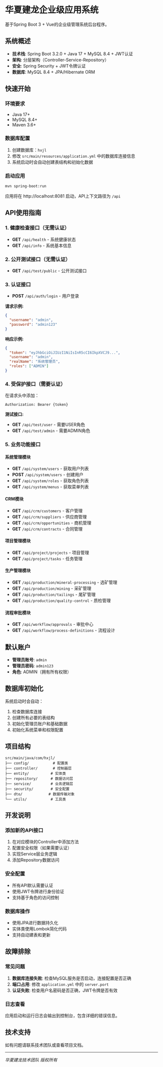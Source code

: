 # 华夏建龙企业级应用系统

基于Spring Boot 3 + Vue的企业级管理系统后台程序。

## 系统概述

- **技术栈**: Spring Boot 3.2.0 + Java 17 + MySQL 8.4 + JWT认证
- **架构**: 分层架构（Controller-Service-Repository）
- **安全**: Spring Security + JWT令牌认证
- **数据库**: MySQL 8.4 + JPA/Hibernate ORM

## 快速开始

### 环境要求
- Java 17+
- MySQL 8.4+
- Maven 3.6+

### 数据库配置
1. 创建数据库：`hxjl`
2. 修改 `src/main/resources/application.yml` 中的数据库连接信息
3. 系统启动时会自动创建表结构和初始化数据

### 启动应用
```bash
mvn spring-boot:run
```

应用将在 http://localhost:8081 启动，API上下文路径为 `/api`

## API使用指南

### 1. 健康检查接口（无需认证）
- **GET** `/api/health` - 系统健康状态
- **GET** `/api/info` - 系统基本信息

### 2. 公开测试接口（无需认证）
- **GET** `/api/test/public` - 公开测试接口

### 3. 认证接口
- **POST** `/api/auth/login` - 用户登录

**请求示例:**
```json
{
  "username": "admin",
  "password": "admin123"
}
```

**响应示例:**
```json
{
  "token": "eyJhbGciOiJIUzI1NiIsInR5cCI6IkpXVCJ9...",
  "username": "admin",
  "realName": "系统管理员",
  "roles": ["ADMIN"]
}
```

### 4. 受保护接口（需要认证）
在请求头中添加：
```
Authorization: Bearer {token}
```

**测试接口:**
- **GET** `/api/test/user` - 需要USER角色
- **GET** `/api/test/admin` - 需要ADMIN角色

### 5. 业务功能接口

#### 系统管理模块
- **GET** `/api/system/users` - 获取用户列表
- **POST** `/api/system/users` - 创建用户
- **GET** `/api/system/roles` - 获取角色列表
- **GET** `/api/system/menus` - 获取菜单列表

#### CRM模块
- **GET** `/api/crm/customers` - 客户管理
- **GET** `/api/crm/suppliers` - 供应商管理
- **GET** `/api/crm/opportunities` - 商机管理
- **GET** `/api/crm/contracts` - 合同管理

#### 项目管理模块
- **GET** `/api/project/projects` - 项目管理
- **GET** `/api/project/tasks` - 任务管理

#### 生产管理模块
- **GET** `/api/production/mineral-processing` - 选矿管理
- **GET** `/api/production/mining` - 采矿管理
- **GET** `/api/production/tailings` - 尾矿管理
- **GET** `/api/production/quality-control` - 质检管理

#### 流程审批模块
- **GET** `/api/workflow/approvals` - 审批中心
- **GET** `/api/workflow/process-definitions` - 流程设计

## 默认账户

- **管理员账号**: `admin`
- **管理员密码**: `admin123`
- **角色**: ADMIN（拥有所有权限）

## 数据库初始化

系统启动时会自动：
1. 检查数据库连接
2. 创建所有必要的表结构
3. 初始化管理员账户和基础数据
4. 初始化系统菜单和权限配置

## 项目结构

```
src/main/java/com/hxjl/
├── config/           # 配置类
├── controller/       # 控制器层
├── entity/          # 实体类
├── repository/      # 数据访问层
├── service/         # 业务逻辑层
├── security/        # 安全配置
├── dto/            # 数据传输对象
└── utils/           # 工具类
```

## 开发说明

### 添加新的API接口
1. 在对应模块的Controller中添加方法
2. 配置安全权限（如果需要认证）
3. 实现Service层业务逻辑
4. 添加Repository数据访问

### 安全配置
- 所有API默认需要认证
- 使用JWT令牌进行身份验证
- 支持基于角色的访问控制

### 数据库操作
- 使用JPA进行数据持久化
- 实体类使用Lombok简化代码
- 支持自动建表和更新

## 故障排除

### 常见问题
1. **数据库连接失败**: 检查MySQL服务是否启动，连接配置是否正确
2. **端口占用**: 修改 `application.yml` 中的 `server.port`
3. **认证失败**: 检查用户名密码是否正确，JWT令牌是否有效

### 日志查看
应用启动和运行日志会输出到控制台，包含详细的错误信息。

## 技术支持

如有问题请联系技术团队或查看项目文档。

---
*华夏建龙技术团队 版权所有*